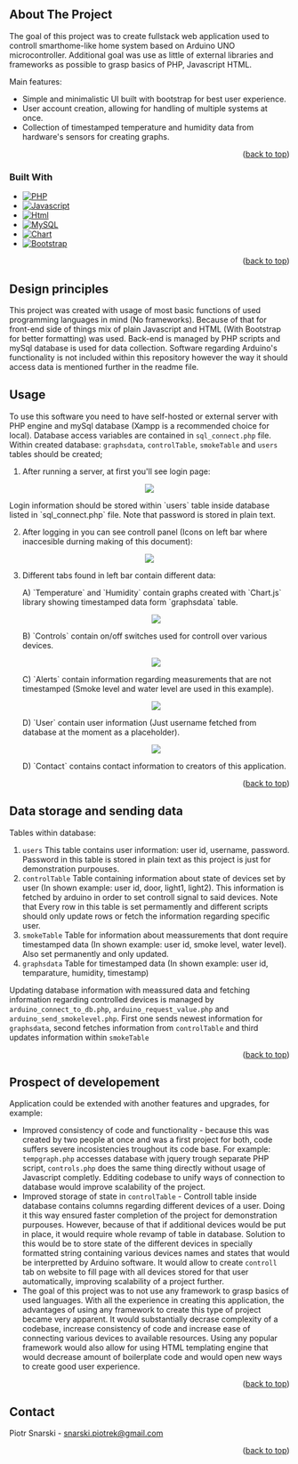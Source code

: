 <a name="readme-top"></a>


<!-- ABOUT THE PROJECT -->
## About The Project

The goal of this project was to create fullstack web application used to controll smarthome-like home system based on Arduino UNO microcontroller. Additional goal was use as little of external libraries and frameworks as possible to grasp basics of PHP, Javascript HTML.

Main features:
* Simple and minimalistic UI built with bootstrap for best user experience.
* User account creation, allowing for handling of multiple systems at once.
* Collection of timestamped temperature and humidity data from hardware's sensors for creating graphs.

<p align="right">(<a href="#readme-top">back to top</a>)</p>



### Built With

* [![PHP][Php.io]][Php-url]
* [![Javascript][Javascript.io]][Javascript-url]
* [![Html][Html.io]][Html-url]
* [![MySQL][Mysql.io]][Mysql-url]
* [![Chart][Chart.io]][Chart-url]
* [![Bootstrap][Bootstrap.com]][Bootstrap-url]


<p align="right">(<a href="#readme-top">back to top</a>)</p>

<!-- DESIGN PRINCIPLES -->
## Design principles
This project was created with usage of most basic functions of used programming languages in mind (No frameworks). Because of that for front-end side of things mix of plain Javascript and HTML (With Bootstrap for better formatting) was used. Back-end is managed by PHP scripts and mySql database is used for data collection. Software regarding Arduino's functionality is not included within this repository however the way it should access data is mentioned further in the readme file.

<!-- USAGE EXAMPLES -->
## Usage
To use this software you need to have self-hosted or external server with PHP engine and mySql database (Xampp is a recommended choice for local). Database access variables are contained in `sql_connect.php` file. Within created database: `graphsdata`, `controlTable`, `smokeTable` and `users` tables should be created;

1. After running a server, at first you'll see login page:
   
  <p align="center">
    <img src="https://i.imgur.com/EW6rCOP.png" />
  </p>
  Login information should be stored within `users` table inside database listed in `sql_connect.php` file. Note that password is stored in plain text.
  

2. After logging in you can see controll panel (Icons on left bar where inaccesible durning making of this document):
   
  <p align="center">
    <img src="https://i.imgur.com/BKYMp2q.png"/>
  </p>
  
3. Different tabs found in left bar contain different data:
   <p>
    A) `Temperature` and `Humidity` contain graphs created with `Chart.js` library showing timestamped data form `graphsdata` table.
      <p align="center">
        <img src="https://i.imgur.com/7xlMQd0.png"/>
      </p>
    </p>
    <p>
       B) `Controls` contain on/off switches used for controll over various devices.
        <p align="center">
          <img src="https://i.imgur.com/NjsEljU.png"/>
        </p>
    </p>
    <p>
       C) `Alerts` contain information regarding measurements that are not timestamped (Smoke level and water level are used in this example).
        <p align="center">
          <img src="https://i.imgur.com/BPlyxVV.png"/>
        </p>
    </p>
    <p>
       D) `User` contain user information (Just username fetched from database at the moment as a placeholder).
        <p align="center">
          <img src="https://i.imgur.com/HpWky00.png"/>
        </p>
    </p>
    <p>
       D) `Contact` contains contact information to creators of this application.
    </p>
    

<p align="right">(<a href="#readme-top">back to top</a>)</p>

<!-- Requests and commands -->
## Data storage and sending data
Tables within database:
1. `users`
   This table contains user information: user id, username, password. Password in this table is stored in plain text as this project is just for demonstration purpouses.
2. `controlTable`
   Table containing information about state of devices set by user (In shown example: user id, door, light1, light2). This information is fetched by arduino in order to set controll signal to said devices. Note that Every row in this table is set permamently and different scripts should only update rows or fetch the information regarding specific user.
3. `smokeTable`
   Table for information about meassurements that dont require timestamped data (In shown example: user id, smoke level, water level). Also set permanently and only updated.
4. `graphsdata`
   Table for timestamped data (In shown example: user id, temparature, humidity, timestamp)

Updating database information with meassured data and fetching information regarding controlled devices is managed by `arduino_connect_to_db.php`, `arduino_request_value.php` and `arduino_send_smokelevel.php`. First one sends newest information for `graphsdata`, second fetches information from `controlTable` and third updates information within `smokeTable`

<p align="right">(<a href="#readme-top">back to top</a>)</p>

<!-- Prospect of developement -->
## Prospect of developement
Application could be extended with another features and upgrades, for example:
* Improved consistency of code and functionality - because this was created by two people at once and was a first project for both, code suffers severe incosistencies troughout its code base. For example: `tempgraph.php` accesses database with jquery trough separate PHP script, `controls.php` does the same thing directly without usage of Javascript completly. Edditing codebase to unify ways of connection to database would improve scalability of the project.
* Improved storage of state in `controlTable` - Controll table inside database contains columns regarding different devices of a user. Doing it this way ensured faster completion of the project for demonstration purpouses. However, because of that if additional devices would be put in place, it would require whole revamp of table in database. Solution to this would be to store state of the different devices in specially formatted string containing various devices names and states that would be interpretted by Arduino software. It would allow to create `controll` tab on website to fill page with all devices stored for that user automatically, improving scalability of a project further.
* The goal of this project was to not use any framework to grasp basics of used languages. With all the experience in creating this application, the advantages of using any framework to create this type of project became very apparent. It would substantially decrase complexity of a codebase, increase consistency of code and increase ease of connecting various devices to available resources. Using any popular framework would also allow for using HTML templating engine that would decrease amount of boilerplate code and would open new ways to create good user experience. 
<p align="right">(<a href="#readme-top">back to top</a>)</p>

<!-- CONTACT -->
## Contact

Piotr Snarski - snarski.piotrek@gmail.com

<p align="right">(<a href="#readme-top">back to top</a>)</p>

<!-- MARKDOWN LINKS & IMAGES -->

[Php.io]:https://img.shields.io/badge/PHP-purple?style=for-the-badge&logo=php&logoColor=white
[Php-url]:https://www.php.net/

[Javascript.io]:https://img.shields.io/badge/Javascript-orange?style=for-the-badge&logo=javascript&logoColor=white
[Javascript-url]:https://js.org/index.html

[Html.io]:https://img.shields.io/badge/HTML-yellow?style=for-the-badge&logo=HTML5&logoColor=white
[Html-url]:https://www.learn-html.org/

[Chart.io]:https://img.shields.io/badge/chart.js-green?style=for-the-badge&logo=javascript&logoColor=white
[Chart-url]:https://www.chartjs.org/

[Thymeleaf.io]: https://img.shields.io/badge/Thymeleaf-grey?style=for-the-badge&logo=thymeleaf&logoColor=white
[Thymeleaf-url]: https://www.thymeleaf.org/documentation.html

[Springboot.io]: https://img.shields.io/badge/Springboot-green?style=for-the-badge&logo=springboot&logoColor=white
[Springboot-url]: https://spring.io/projects/spring-boot

[Mysql.io]: https://img.shields.io/badge/MySQL-orange?style=for-the-badge&logo=mysql&logoColor=white
[Mysql-url]: https://dev.mysql.com/doc/

[Bootstrap.com]: https://img.shields.io/badge/Bootstrap-563D7C?style=for-the-badge&logo=bootstrap&logoColor=white
[Bootstrap-url]: https://getbootstrap.com

